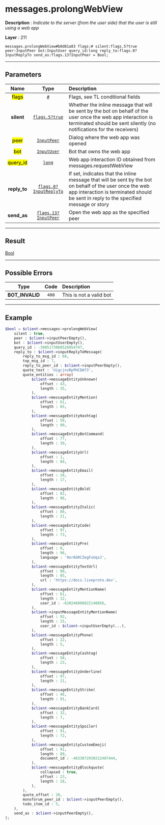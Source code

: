 # messages.prolongWebView

**Description** : *Indicate to the server (from the user side) that the user is still using a web app*

**Layer** : 211

```tl
messages.prolongWebView#b0d81a83 flags:# silent:flags.5?true peer:InputPeer bot:InputUser query_id:long reply_to:flags.0?InputReplyTo send_as:flags.13?InputPeer = Bool;
```

---

## Parameters

| Name | Type | Description |
| :---: | :---: | :--- |
| <mark>flags</mark> | [`#`](type/#) | Flags, see TL conditional fields |
| **silent** | [`flags.5?true`](type/true) | Whether the inline message that will be sent by the bot on behalf of the user once the web app interaction is terminated should be sent silently (no notifications for the receivers) |
| <mark>peer</mark> | [`InputPeer`](type/InputPeer) | Dialog where the web app was opened |
| <mark>bot</mark> | [`InputUser`](type/InputUser) | Bot that owns the web app |
| <mark>query_id</mark> | [`long`](type/long) | Web app interaction ID obtained from messages.requestWebView |
| **reply_to** | [`flags.0?InputReplyTo`](type/InputReplyTo) | If set, indicates that the inline message that will be sent by the bot on behalf of the user once the web app interaction is terminated should be sent in reply to the specified message or story |
| **send_as** | [`flags.13?InputPeer`](type/InputPeer) | Open the web app as the specified peer |

---

## Result

[Bool](type/Bool)

---

## Possible Errors

| Type | Code | Description |
| :---: | :---: | :--- |
| **BOT_INVALID** | `400` | This is not a valid bot |

---

## Example

```php
$bool = $client->messages->prolongWebView(
	silent : true,
	peer : $client->inputPeerEmpty(),
	bot : $client->inputUserEmpty(),
	query_id : -3005173060526054747,
	reply_to : $client->inputReplyToMessage(
		reply_to_msg_id : 68,
		top_msg_id : 7,
		reply_to_peer_id : $client->inputPeerEmpty(),
		quote_text : 'UigcjnzRpPHCDAf3',
		quote_entities : array(
			$client->messageEntityUnknown(
				offset : 43,
				length : 35,
			),
			$client->messageEntityMention(
				offset : 61,
				length : 65,
			),
			$client->messageEntityHashtag(
				offset : 59,
				length : 90,
			),
			$client->messageEntityBotCommand(
				offset : 77,
				length : 39,
			),
			$client->messageEntityUrl(
				offset : 1,
				length : 84,
			),
			$client->messageEntityEmail(
				offset : 28,
				length : 17,
			),
			$client->messageEntityBold(
				offset : 82,
				length : 96,
			),
			$client->messageEntityItalic(
				offset : 86,
				length : 21,
			),
			$client->messageEntityCode(
				offset : 97,
				length : 73,
			),
			$client->messageEntityPre(
				offset : 0,
				length : 96,
				language : '9or6GRCZegFuUqxJ',
			),
			$client->messageEntityTextUrl(
				offset : 90,
				length : 85,
				url : 'https://docs.liveproto.dev',
			),
			$client->messageEntityMentionName(
				offset : 61,
				length : 12,
				user_id : -620246008822140856,
			),
			$client->inputMessageEntityMentionName(
				offset : 92,
				length : 15,
				user_id : $client->inputUserEmpty(...),
			),
			$client->messageEntityPhone(
				offset : 22,
				length : 5,
			),
			$client->messageEntityCashtag(
				offset : 58,
				length : 23,
			),
			$client->messageEntityUnderline(
				offset : 97,
				length : 21,
			),
			$client->messageEntityStrike(
				offset : 46,
				length : 91,
			),
			$client->messageEntityBankCard(
				offset : 32,
				length : 7,
			),
			$client->messageEntitySpoiler(
				offset : 91,
				length : 72,
			),
			$client->messageEntityCustomEmoji(
				offset : 91,
				length : 89,
				document_id : -4633072930212407444,
			),
			$client->messageEntityBlockquote(
				collapsed : true,
				offset : 23,
				length : 28,
			),
		),
		quote_offset : 20,
		monoforum_peer_id : $client->inputPeerEmpty(),
		todo_item_id : 5,
	),
	send_as : $client->inputPeerEmpty(),
);
```